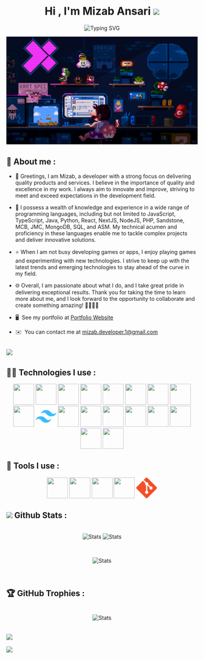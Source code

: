 <h1 align="center"><b>Hi , I'm Mizab Ansari </b><img src="https://media.giphy.com/media/hvRJCLFzcasrR4ia7z/giphy.gif" width="35"></h1>

<p align="center">
  <picture>
    <img src="https://readme-typing-svg.demolab.com?font=Cascadia+Code&size=24&pause=1000&center=true&width=400&lines=Self-taught+Developer;Computer+Science+Student;Active+Thinker+and+Learner;Love+to+try+out+new+things" alt="Typing SVG" />
  </picture>
</p>

<p align="center">
  <img src="GIFs/hero.gif"/>
</p>

<!-- Section -->

## 🙋‍ **About me :**

- 👋 Greetings, I am Mizab, a developer with a strong focus on delivering quality products and services. I believe in the importance of quality and excellence in my work. I always aim to innovate and improve, striving to meet and exceed expectations in the development field.

- 👀 I possess a wealth of knowledge and experience in a wide range of programming languages, including but not limited to JavaScript, TypeScript, Java, Python, React, NextJS, NodeJS, PHP, Sandstone, MCB, JMC, MongoDB, SQL, and ASM. My technical acumen and proficiency in these languages enable me to tackle complex projects and deliver innovative solutions.

- ⭐ When I am not busy developing games or apps, I enjoy playing games and experimenting with new technologies. I strive to keep up with the latest trends and emerging technologies to stay ahead of the curve in my field.

- 🌐 Overall, I am passionate about what I do, and I take great pride in delivering exceptional results. Thank you for taking the time to learn more about me, and I look forward to the opportunity to collaborate and create something amazing! 👨‍💻🚀🎉

- 🖥️  See my portfolio at [Portfolio Website](http://mizab.vercel.app)

- ✉️  You can contact me at [mizab.developer.1@gmail.com](mailto:mizab.developer.1@gmail.com)
<br>
<img src="https://user-images.githubusercontent.com/73097560/115834477-dbab4500-a447-11eb-908a-139a6edaec5c.gif">
<br>
<!-- Section -->

<!-- ![](https://komarev.com/ghpvc/?username=Mizab1&style=for-the-badge)  -->

## 🧑‍💻 **Technologies I use :**
<p align="center">
  <img src="https://cdn.jsdelivr.net/gh/devicons/devicon/icons/typescript/typescript-original.svg" width="55" height="55"/> 
  <img src="https://cdn.jsdelivr.net/gh/devicons/devicon/icons/javascript/javascript-original.svg" width="55" height="55"/>
  <img src="https://cdn.jsdelivr.net/gh/devicons/devicon/icons/java/java-original.svg" width="55" height="55"/> 
  <img src="https://cdn.jsdelivr.net/gh/devicons/devicon/icons/html5/html5-original.svg" width="55" height="55"/>
  <img src="https://cdn.jsdelivr.net/gh/devicons/devicon/icons/css3/css3-original.svg" width="55" height="55"/> 
  <img src="https://cdn-icons-png.flaticon.com/512/8760/8760206.png" width="55" height="55"/> 
  <img src="https://cdn.jsdelivr.net/gh/devicons/devicon/icons/php/php-original.svg" width="55" height="55"/> 
  <img src="https://cdn.jsdelivr.net/gh/devicons/devicon/icons/bootstrap/bootstrap-original.svg" width="55" height="55"/>
  <img src="https://cdn.jsdelivr.net/gh/devicons/devicon/icons/python/python-original.svg" width="55" height="55"/> 
  <img src="https://raw.githubusercontent.com/devicons/devicon/v2.16.0/icons/tailwindcss/tailwindcss-original.svg" width="55" height="55"/> 
  <img src="https://sandstone-documentation.vercel.app/img/icons/logo.png" width="55" height="55"/> 
  <img src="https://cdn.jsdelivr.net/gh/devicons/devicon/icons/nodejs/nodejs-original.svg" width="55" height="55"/>
  <img src="https://mcbuild.dev/img/logo.png" width="55" height="55"/> <img src="https://minecraft-tutos.com/wp-content/uploads/2020/09/optifine-logo.jpg" width="55" height="55"/> 
  <img src="https://jmc.wingedseal.com/static/media/jmc_icon.91c8f873ccc4cb864414.png" width="55" height="55" /> 
  <img src="https://cdn.jsdelivr.net/gh/devicons/devicon/icons/mysql/mysql-original.svg" width="55" height="55"/>
  <img src="https://cdn.jsdelivr.net/gh/devicons/devicon/icons/react/react-original.svg" width="55" height="55"/> 
  <img src="https://cdn.jsdelivr.net/gh/devicons/devicon/icons/nextjs/nextjs-original.svg" width="55" height="55"/>
  <br>
</p>

<!-- Section -->


## 🔨 **Tools I use  :**
<p align="center">
  <img src="https://user-images.githubusercontent.com/67660416/219934840-87957501-62c4-4e1e-a3c8-9d4b4b49d6c0.png" width="55" height="55"/> 
  <img src="https://user-images.githubusercontent.com/67660416/219934904-4aa58d63-af87-412d-9af7-2b2774b1d9fa.png" width="55" height="55"/> 
  <img src="https://user-images.githubusercontent.com/67660416/219935019-80a07954-3d67-4e62-9483-9c3f4101042d.png" width="55" height="55"/> 
  <img src="https://user-images.githubusercontent.com/67660416/219935071-39885be6-a8b3-4925-9edb-653ce4e8ab76.png" width="55" height="55"/>
  <img src="https://raw.githubusercontent.com/devicons/devicon/master/icons/git/git-original.svg" width="55" height="55"/>
  <br>
</p>

<!-- Section  -->


## <img src="https://media.giphy.com/media/iY8CRBdQXODJSCERIr/giphy.gif" width="35"><b> Github Stats  :</b>
<br>
<div align="center">
    <picture>
      <source media="(prefers-color-scheme: dark)" srcset="https://github-readme-stats.vercel.app/api?username=Mizab1&include_all_commits=true&count_private=true&show_icons=true&line_height=28&theme=tokyonight">
      <img alt="Stats" src="https://github-readme-stats.vercel.app/api?username=Mizab1&include_all_commits=true&count_private=true&show_icons=true&line_height=27&theme=transparent">
    </picture>
    <picture>
      <source media="(prefers-color-scheme: dark)" srcset="https://github-readme-stats.vercel.app/api/top-langs/?username=Mizab1&layout=compact&langs_count=10&theme=tokyonight">
      <img alt="Stats" src="https://github-readme-stats.vercel.app/api/top-langs/?username=Mizab1&layout=compact&langs_count=10&theme=transparent">
    </picture>
<!--     <picture> -->
<!--       [![Ashutosh's github activity graph](https://github-readme-activity-graph.vercel.app/graph?username=Ashutosh00710&theme=dracula)](https://github.com/ashutosh00710/github-readme-activity-graph) -->
<!--       <source media="(prefers-color-scheme: dark)" srcset="https://github-readme-activity-graph.vercel.app/graph?username=Mizab1&theme=tokyo-night&radius=12" height=280> -->
<!--       <img alt="Stats" src="https://github-readme-activity-graph.vercel.app/graph?username=Mizab1&radius=12" height=280> -->
<!--     </picture> -->
</div>

##
<br>
<div align="center">
    <picture>
      <source media="(prefers-color-scheme: dark)" srcset="https://streak-stats.demolab.com?user=Mizab1&theme=tokyonight">
      <img alt="Stats" src="https://streak-stats.demolab.com?user=Mizab1">
    </picture>
</div>
<br><br>

<!-- Section -->

## 🏆 GitHub Trophies  :<br>

<br>
  <div align="center">
    <picture>
      <source media="(prefers-color-scheme: dark)" srcset="https://github-profile-trophy.vercel.app/?username=Mizab1&theme=tokyonight&row=2">
      <img alt="Stats" src="https://github-profile-trophy.vercel.app/?username=Mizab1&theme=flat&row=2">
    </picture>
  </div>
<br>


<!-- Section -->


<br>
<img src="https://user-images.githubusercontent.com/73097560/115834477-dbab4500-a447-11eb-908a-139a6edaec5c.gif">
<br>


  ![](https://komarev.com/ghpvc/?username=mizab1&style=for-the-badge&label=VIEWS)


<!---
<div align="center">
  <a href="https://git.io/typing-svg"><img src="https://readme-typing-svg.demolab.com?font=Fira+Code&center=true&size=20&duration=1500&multiline=true&repeat=false&width=1000&height=200&lines=%20A+common+rite+of+passage+for+programmers+is+;spending+hours+debugging+their+code%2C+;only+to+discover+that+a+simple+typo+was+;causing+the+issue.%22+~Mizab+" alt="Typing SVG" /></a>
</div>
<br>
<div align="left">
  -- 0x536565207961206e6578742074696d65 😉
</div>
--->

<!---
Mizab1/Mizab1 is a ✨ special ✨ repository because its `README.md` (this file) appears on your GitHub profile.
You can click the Preview link to take a look at your changes.
--->
